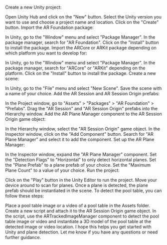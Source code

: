 Create a new Unity project:

Open Unity Hub and click on the "New" button.
Select the Unity version you want to use and choose a project name and location.
Click on the "Create" button.
Import the AR Foundation package:

In Unity, go to the "Window" menu and select "Package Manager".
In the package manager, search for "AR Foundation".
Click on the "Install" button to install the package.
Import the ARCore or ARKit package depending on which platform you want to develop for:

In Unity, go to the "Window" menu and select "Package Manager".
In the package manager, search for "ARCore" or "ARKit" depending on the platform.
Click on the "Install" button to install the package.
Create a new scene:

In Unity, go to the "File" menu and select "New Scene".
Save the scene with a name of your choice.
Add the AR Session and AR Session Origin prefabs:

In the Project window, go to "Assets" > "Packages" > "AR Foundation" > "Prefabs".
Drag the "AR Session" and "AR Session Origin" prefabs into the Hierarchy window.
Add the AR Plane Manager component to the AR Session Origin game object:

In the Hierarchy window, select the "AR Session Origin" game object.
In the Inspector window, click on the "Add Component" button.
Search for "AR Plane Manager" and select it to add the component.
Set up the AR Plane Manager:

In the Inspector window, expand the "AR Plane Manager" component.
Set the "Detection Flags" to "Horizontal" to only detect horizontal planes.
Set the "Plane Prefab" to a plane prefab of your choice.
Set the "Maximum Plane Count" to a value of your choice.
Run the project:

Click on the "Play" button in the Unity Editor to run the project.
Move your device around to scan for planes.
Once a plane is detected, the plane prefab should be instantiated in the scene.
To detect the pool table, you can follow these steps:

Place a pool table image or a video of a pool table in the Assets folder.
Create a new script and attach it to the AR Session Origin game object.
In the script, use the ARTrackedImageManager component to detect the pool table image or video and instantiate a 3D model of the pool table at the detected image or video location.
I hope this helps you get started with Unity and plane detection. Let me know if you have any questions or need further guidance.
